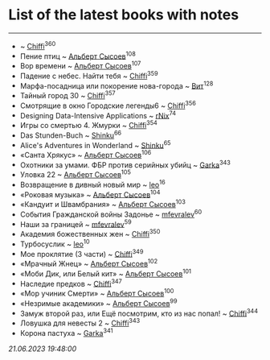 # List of the latest books with notes
---

*  ~ [Chiffi](users/105/105831994080785626680-google)<sup>360</sup>
* Пение птиц ~ [Альберт Сысоев](users/474/47446642-vkontakte)<sup>108</sup>
* Вор времени ~ [Альберт Сысоев](users/474/47446642-vkontakte)<sup>107</sup>
* Падение с небес. Найти тебя ~ [Chiffi](users/105/105831994080785626680-google)<sup>359</sup>
* Марфа-посадница или покорение нова-города ~ [Вит](users/300/300273923-vkontakte)<sup>128</sup>
* Тайный город 30 ~ [Chiffi](users/105/105831994080785626680-google)<sup>357</sup>
* Смотрящие в окно Городские легенды6 ~ [Chiffi](users/105/105831994080785626680-google)<sup>356</sup>
* Designing Data-Intensive Applications ~ [rNix](users/227/22742452-yandex)<sup>74</sup>
* Игры со смертью 4. Жмурки ~ [Chiffi](users/105/105831994080785626680-google)<sup>354</sup>
* Das Stunden-Buch ~ [Shinku](users/109/109176126475581739292-google)<sup>66</sup>
* Alice's Adventures in Wonderland ~ [Shinku](users/109/109176126475581739292-google)<sup>65</sup>
* «Санта Хрякус» ~ [Альберт Сысоев](users/474/47446642-vkontakte)<sup>106</sup>
* Охотники за умами. ФБР против серийных убийц ~ [Garka](users/115/115753719718250012620-google)<sup>343</sup>
* Уловка 22 ~ [Альберт Сысоев](users/474/47446642-vkontakte)<sup>105</sup>
* Возвращение в дивный новый мир ~ [leo](users/106/106915386474260202605-google)<sup>16</sup>
* «Роковая музыка» ~ [Альберт Сысоев](users/474/47446642-vkontakte)<sup>104</sup>
* «Кандуит и Швамбрания» ~ [Альберт Сысоев](users/474/47446642-vkontakte)<sup>103</sup>
* События Гражданской войны Задонье ~ [mfevralev](users/140/140966150-vkontakte)<sup>60</sup>
* Наши за границей ~ [mfevralev](users/140/140966150-vkontakte)<sup>59</sup>
* Академия божественных жен ~ [Chiffi](users/105/105831994080785626680-google)<sup>350</sup>
* Турбосуслик ~ [leo](users/106/106915386474260202605-google)<sup>10</sup>
* Мое проклятие (3 части) ~ [Chiffi](users/105/105831994080785626680-google)<sup>349</sup>
* «Мрачный Жнец» ~ [Альберт Сысоев](users/474/47446642-vkontakte)<sup>102</sup>
* «Моби Дик, или Белый кит» ~ [Альберт Сысоев](users/474/47446642-vkontakte)<sup>101</sup>
* Наследие предков ~ [Chiffi](users/105/105831994080785626680-google)<sup>347</sup>
* «Мор учиник Смерти» ~ [Альберт Сысоев](users/474/47446642-vkontakte)<sup>100</sup>
* «Незримые академики» ~ [Альберт Сысоев](users/474/47446642-vkontakte)<sup>99</sup>
* Замуж второй раз, или Ещё посмотрим, кто из нас попал! ~ [Chiffi](users/105/105831994080785626680-google)<sup>344</sup>
* Ловушка для невесты 2 ~ [Chiffi](users/105/105831994080785626680-google)<sup>343</sup>
* Корона пастуха ~ [Garka](users/115/115753719718250012620-google)<sup>341</sup>


_21.06.2023 19:48:00_
